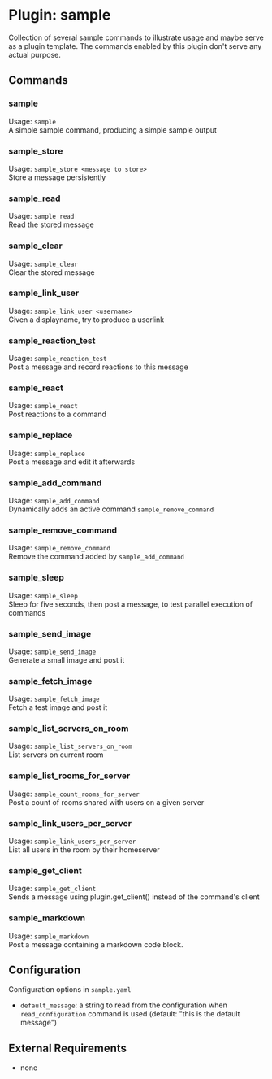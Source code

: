 Plugin: sample
===
Collection of several sample commands to illustrate usage and maybe serve as a plugin template. The commands enabled 
by this plugin don't serve any actual purpose.

## Commands

### sample
Usage: `sample`  
A simple sample command, producing a simple sample output

### sample_store
Usage: `sample_store <message to store>`  
Store a message persistently

### sample_read
Usage: `sample_read`  
Read the stored message

### sample_clear
Usage: `sample_clear`  
Clear the stored message

### sample_link_user
Usage: `sample_link_user <username>`  
Given a displayname, try to produce a userlink

### sample_reaction_test
Usage: `sample_reaction_test`  
Post a message and record reactions to this message

### sample_react
Usage: `sample_react`  
Post reactions to a command

### sample_replace
Usage: `sample_replace`  
Post a message and edit it afterwards

### sample_add_command
Usage: `sample_add_command`  
Dynamically adds an active command `sample_remove_command`

### sample_remove_command
Usage: `sample_remove_command`  
Remove the command added by `sample_add_command`

### sample_sleep
Usage: `sample_sleep`  
Sleep for five seconds, then post a message, to test parallel execution of commands

### sample_send_image
Usage: `sample_send_image`  
Generate a small image and post it

### sample_fetch_image
Usage: `sample_fetch_image`  
Fetch a test image and post it

### sample_list_servers_on_room
Usage: `sample_list_servers_on_room`  
List servers on current room

### sample_list_rooms_for_server

Usage: `sample_count_rooms_for_server`  
Post a count of rooms shared with users on a given server

### sample_link_users_per_server

Usage: `sample_link_users_per_server`  
List all users in the room by their homeserver

### sample_get_client

Usage: `sample_get_client`  
Sends a message using plugin.get_client() instead of the command's client

### sample_markdown

Usage: `sample_markdown`  
Post a message containing a markdown code block.

## Configuration

Configuration options in `sample.yaml`

- `default_message`: a string to read from the configuration when `read_configuration` command is used (default: "this
  is the default message")

## External Requirements

- none
